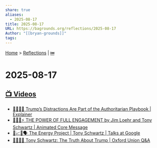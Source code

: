 ```yaml
---
share: true
aliases:
  - 2025-08-17
title: 2025-08-17
URL: https://bagrounds.org/reflections/2025-08-17
Author: "[[bryan-grounds]]"
tags: 
---
```

[Home](../index.md) > [Reflections](./index.md) | [⏮️](./2025-08-16.md)  
# 2025-08-17  
## [📺 Videos](../videos/index.md)  
- [👹🤡👑📢 Trump’s Distractions Are Part of the Authoritarian Playbook | Explainer](../videos/trumps-distractions-are-part-of-the-authoritarian-playbook-explainer.md)  
- [🔋🎯💯⚡ THE POWER OF FULL ENGAGEMENT by Jim Loehr and Tony Schwartz | Animated Core Message](../videos/the-power-of-full-engagement-by-jim-loehr-and-tony-schwartz-animated-core-message.md)  
- [🔋📈🧘🗣️ The Energy Project | Tony Schwartz | Talks at Google](../videos/the-energy-project-tony-schwartz-talks-at-google.md)  
- [🤥📢👨‍💼 Tony Schwartz: The Truth About Trump | Oxford Union Q&A](../videos/tony-schwartz-the-truth-about-trump-oxford-union-q-a.md)